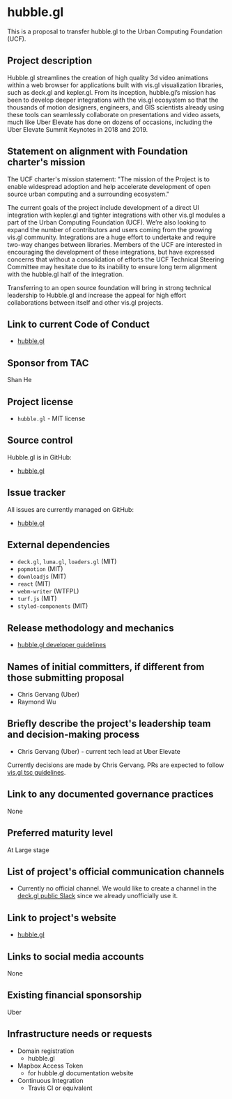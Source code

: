 # hubble.gl

This is a proposal to transfer hubble.gl to the Urban Computing Foundation (UCF).

## Project description

Hubble.gl streamlines the creation of high quality 3d video animations within a web browser for applications built with vis.gl visualization libraries, such as deck.gl and kepler.gl. From its inception, hubble.gl’s mission has been to develop deeper integrations with the vis.gl ecosystem so that the thousands of motion designers, engineers, and GIS scientists already using these tools can seamlessly collaborate on presentations and video assets, much like Uber Elevate has done on dozens of occasions, including the Uber Elevate Summit Keynotes in 2018 and 2019.


## Statement on alignment with Foundation charter's mission

The UCF charter's mission statement: "The mission of the Project is to enable widespread adoption and help accelerate development of open source urban computing and a surrounding ecosystem."

The current goals of the project include development of a direct UI integration with kepler.gl and tighter integrations with other vis.gl modules a part of the Urban Computing Foundation (UCF). We’re also looking to expand the number of contributors and users coming from the growing vis.gl community. Integrations are a huge effort to undertake and require two-way changes between libraries. Members of the UCF are interested in encouraging the development of these integrations, but have expressed concerns that without a consolidation of efforts the UCF Technical Steering Committee may hesitate due to its inability to ensure long term alignment with the hubble.gl half of the integration. 

Transferring to an open source foundation will bring in strong technical leadership to Hubble.gl and increase the appeal for high effort collaborations between itself and other vis.gl projects.

## Link to current Code of Conduct

- [hubble.gl](https://github.com/uber/hubble.gl/blob/master/CODE_OF_CONDUCT.md)

## Sponsor from TAC

Shan He

## Project license

- `hubble.gl` - MIT license

## Source control

Hubble.gl is in GitHub:

- [hubble.gl](https://github.com/uber/hubble.gl)

## Issue tracker

All issues are currently managed on GitHub:

- [hubble.gl](https://github.com/uber/hubble.gl/issues)

## External dependencies

- `deck.gl`, `luma.gl`, `loaders.gl` (MIT)
- `popmotion` (MIT)
- `downloadjs` (MIT)
- `react` (MIT)
- `webm-writer` (WTFPL)
- `turf.js` (MIT)
- `styled-components` (MIT)

## Release methodology and mechanics

- [hubble.gl developer guidelines](https://github.com/uber/hubble.gl/blob/master/CONTRIBUTING.md)

## Names of initial committers, if different from those submitting proposal

- Chris Gervang (Uber)
- Raymond Wu

## Briefly describe the project's leadership team and decision-making process

- Chris Gervang (Uber) - current tech lead at Uber Elevate

Currently decisions are made by Chris Gervang. PRs are expected to follow [vis.gl tsc guidelines](https://github.com/visgl/tsc/tree/master/developer-process).

## Link to any documented governance practices

None

## Preferred maturity level

At Large stage

## List of project's official communication channels

-  Currently no official channel. We would like to create a channel in the [deck.gl public Slack](https://deckgl.slack.com) since we already unofficially use it.

## Link to project's website

- [hubble.gl](https://hubble.gl)

## Links to social media accounts

None

## Existing financial sponsorship

Uber

## Infrastructure needs or requests

- Domain registration
    + hubble.gl
- Mapbox Access Token
    + for hubble.gl documentation website
- Continuous Integration
    + Travis CI or equivalent
